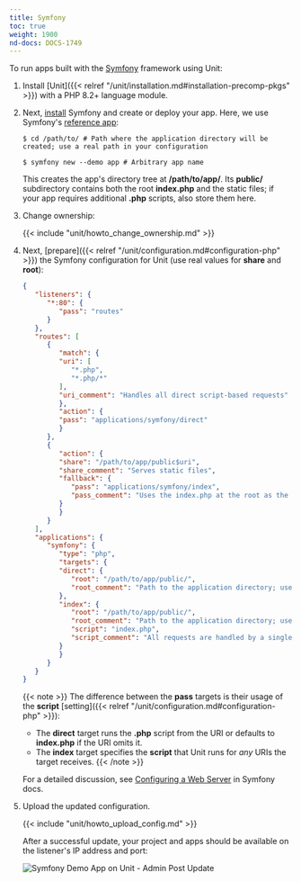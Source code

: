 ```yaml
---
title: Symfony
toc: true
weight: 1900
nd-docs: DOCS-1749
---
```


To run apps built with the [Symfony](https://symfony.com) framework using Unit:

1. Install [Unit]({{< relref "/unit/installation.md#installation-precomp-pkgs" >}}) with a PHP 8.2+ language module.

2. Next, [install](https://symfony.com/doc/current/setup.html) Symfony
   and create or deploy your app. Here, we use
   Symfony's [reference app](https://symfony.com/doc/current/setup.html#the-symfony-demo-application):

   ```console
   $ cd /path/to/ # Path where the application directory will be created; use a real path in your configuration
   ```

   ```console
   $ symfony new --demo app # Arbitrary app name
   ```

   This creates the app's directory tree at **/path/to/app/**. Its
   **public/** subdirectory contains both the root **index.php** and
   the static files; if your app requires additional **.php** scripts, also
   store them here.

3. Change ownership:

   {{< include "unit/howto_change_ownership.md" >}}

4. Next, [prepare]({{< relref "/unit/configuration.md#configuration-php" >}}) the Symfony configuration for Unit
   (use real values for **share** and **root**):

   ```json
   {
      "listeners": {
         "*:80": {
            "pass": "routes"
         }
      },
      "routes": [
         {
            "match": {
            "uri": [
               "*.php",
               "*.php/*"
            ],
            "uri_comment": "Handles all direct script-based requests"
            },
            "action": {
            "pass": "applications/symfony/direct"
            }
         },
         {
            "action": {
            "share": "/path/to/app/public$uri",
            "share_comment": "Serves static files",
            "fallback": {
               "pass": "applications/symfony/index",
               "pass_comment": "Uses the index.php at the root as the last resort"
            }
            }
         }
      ],
      "applications": {
         "symfony": {
            "type": "php",
            "targets": {
            "direct": {
               "root": "/path/to/app/public/",
               "root_comment": "Path to the application directory; use a real path in your configuration"
            },
            "index": {
               "root": "/path/to/app/public/",
               "root_comment": "Path to the application directory; use a real path in your configuration",
               "script": "index.php",
               "script_comment": "All requests are handled by a single script"
            }
            }
         }
      }
   }
   ```

   {{< note >}}
   The difference between the **pass** targets is their usage of the
   **script** [setting]({{< relref "/unit/configuration.md#configuration-php" >}}):

   - The **direct** target runs the **.php** script from the URI or
     defaults to **index.php** if the URI omits it.
   - The **index** target specifies the **script** that Unit runs
     for *any* URIs the target receives.
   {{< /note >}}

   For a detailed discussion, see [Configuring a Web Server](https://symfony.com/doc/current/setup/web_server_configuration.html) in
   Symfony docs.

5. Upload the updated configuration.

   {{< include "unit/howto_upload_config.md" >}}

   After a successful update, your project and apps should be available on the
   listener's IP address and port:

   ![Symfony Demo App on Unit - Admin Post Update](/unit/images/symfony.png)

